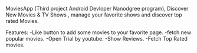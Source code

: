 MoviesApp
(Third project Android Devloper Nanodgree program), Discover New Movies & TV Shows , manage your favorite shows and discover top rated Movies.

Features:
-Like button to add some movies to your favorite page.
-fetch new popular movies.
-Open Trial by youtube.
-Show Reviews.
-Fetch Top Rated movies.
